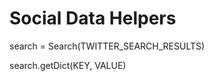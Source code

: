 Social Data Helpers
===================


search = Search(TWITTER_SEARCH_RESULTS)

search.getDict(KEY, VALUE)





